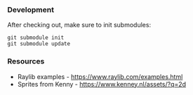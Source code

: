 ### Development

After checking out, make sure to init submodules:

```
git submodule init
git submodule update
```

### Resources

* Raylib examples - https://www.raylib.com/examples.html
* Sprites from Kenny - https://www.kenney.nl/assets/?q=2d